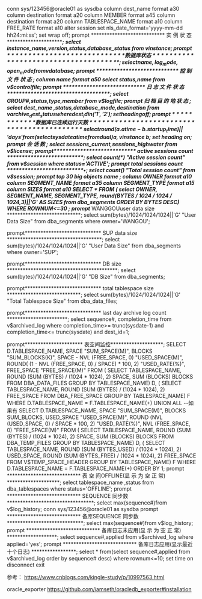 conn sys/123456@oracle01 as sysdba
column dest_name format a30
column destination format a20
column MEMBER format a45
column destination format a20
column TABLESPACE_NAME format a10
column FREE_RATE format a10
alter session set nls_date_format='yyyy-mm-dd hh24:mi:ss';
set wrap off;
prompt  ****************************  实   例   状   态 ************************************;
select instance_name,version,status,database_status from v$instance;
prompt  ****************************  数 据 库 状 态 *************************************;
select name,log_mode,open_mode from v$database;
prompt  ****************************  控 制 文 件 状 态 ***********************************;
column name format a50
select status,name from v$controlfile;
prompt  ****************************  日 志 文 件 状 态 ***********************************;
select GROUP#,status,type,member from v$logfile;
prompt*****************************  归 档 目 的 地 状 态 *********************************;
select dest_name ,status,database_mode,destination from v$archive_dest_status where
dest_id in    ('1','2');
set heading off;
prompt    ************ 数 据 库 已 连 续 运 行 天 数*******************************************
select  round(a.atime-b.startup_time)||'  days  '  from(select  sysdate  atime  from  dual)
a,v$instance b;
set heading on;
prompt*****************************  会   话   数 *************************************;
select sessions_current,sessions_highwater from v$license;
prompt****************************  active  sessions  count **************************;
select count(*) "Active session count" from v$session where status='ACTIVE';
prompt****************************  total  sessions  count **************************•;
select count(*) "Total session count" from v$session;
prompt****************************  top  30  big  objects  name ************************;
column OWNER format a10
column SEGMENT_NAME format a35
column SEGMENT_TYPE format a15
column SIZES format a10
SELECT * FROM
 (
 select  OWNER,  SEGMENT_NAME,  SEGMENT_TYPE,  round(BYTES  /  1024  /
1024 / 1024,3)||'G' AS SIZES
   from dba_segments
   ORDER BY BYTES DESC)
     WHERE ROWNUM<=30
 ;
prompt*****************************  WANGGOUuser  data  size ****************************;
select  sum(bytes)/1024/1024/1024||'G'  "User  Data  Size"    from  dba_segments  where
owner='WANGOU';

prompt*****************************  SUP  data  size ************************************;
select  sum(bytes)/1024/1024/1024||'G'  "User  Data  Size"    from  dba_segments  where
owner='SUP';

prompt*****************************  DB  size ******************************************;
select sum(bytes)/1024/1024/1024||'G' "DB Size"    from dba_segments;

prompt*****************************  total  tablespace  size ****************************;
select  sum(bytes)/1024/1024/1024||'G'  "Total  Tablespace    Size"    from
dba_data_files;

prompt*****************************  last  day  archive  log  count ***********************;
select  sequence#,  completion_time  from  v$archived_log  where  completion_time>=
trunc(sysdate-1) and completion_time<= trunc(sysdate) and dest_id=1;

prompt********************** 表空间监控********************;
SELECT D.TABLESPACE_NAME,
         SPACE "SUM_SPACE(M)",
         BLOCKS "SUM_BLOCKS(K)",
         SPACE - NVL (FREE_SPACE, 0) "USED_SPACE(M)",
         ROUND(  (1  -  NVL  (FREE_SPACE,  0)  /  SPACE)  *  100,  2)
"USED_RATE(%)",
         FREE_SPACE "FREE_SPACE(M)"
  FROM      (    SELECT      TABLESPACE_NAME,
                     ROUND (SUM (BYTES) / (1024 * 1024), 2) SPACE,
                     SUM (BLOCKS) BLOCKS
              FROM      DBA_DATA_FILES
          GROUP BY      TABLESPACE_NAME) D,
         (    SELECT      TABLESPACE_NAME,
                     ROUND  (SUM  (BYTES)  /  (1024  *  1024),  2)
FREE_SPACE
              FROM      DBA_FREE_SPACE
                        GROUP BY      TABLESPACE_NAME) F
 WHERE      D.TABLESPACE_NAME = F.TABLESPACE_NAME(+)
UNION ALL                                                                                                     --如果有
SELECT      D.TABLESPACE_NAME,
         SPACE "SUM_SPACE(M)",
         BLOCKS SUM_BLOCKS,
         USED_SPACE "USED_SPACE(M)",
         ROUND  (NVL  (USED_SPACE,  0)  /  SPACE  *  100,  2)
"USED_RATE(%)",
         NVL (FREE_SPACE, 0) "FREE_SPACE(M)"
  FROM      (    SELECT      TABLESPACE_NAME,
                     ROUND (SUM (BYTES) / (1024 * 1024), 2) SPACE,
                     SUM (BLOCKS) BLOCKS
              FROM      DBA_TEMP_FILES
          GROUP BY      TABLESPACE_NAME) D,
         (    SELECT      TABLESPACE_NAME,
                     ROUND  (SUM  (BYTES_USED)  /  (1024  *  1024),  2)
USED_SPACE,
                     ROUND  (SUM  (BYTES_FREE)  /  (1024  *  1024),  2)
FREE_SPACE
              FROM      V$TEMP_SPACE_HEADER
              GROUP BY      TABLESPACE_NAME) F
 WHERE      D.TABLESPACE_NAME = F.TABLESPACE_NAME(+)
ORDER BY      1;
prompt  ****************************  表 空 间OFFLINE(显 示 为 空 正 常) ********************;
select tablespace_name ,status    from dba_tablespaces where status='OFFLINE';
prompt  ****************************  SEQUENCE 同步数 *********************************;
select max(sequence#)from v$log_history;
conn sys/123456@oracle01 as sysdba
prompt  ****************************  备库SEQUENCE 同步数 *****************************;
select max(sequence#)from v$log_history;
prompt  ****************************  备库日志未应用(显 示 为 空 正 常) *******************;
select sequence#,applied from v$archived_log where applied='yes';
prompt  **************************** 备库日志应用(显示最近十个日志) *****************;
select * from(select sequence#,applied from v$archived_log order by sequence# desc)
where rownum<=10;
set time on
disconnect
exit

参考：
https://www.cnblogs.com/kingle-study/p/10997563.html

oracle_exporter
https://github.com/iamseth/oracledb_exporter#installation